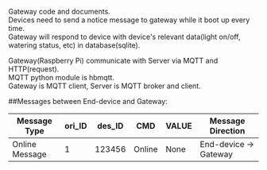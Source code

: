 Gateway code and documents.   
Devices need to send a notice message to gateway while it boot up every time.   
Gateway will respond to device with device's relevant data(light on/off, watering status, etc) in database(sqlite).  

Gateway(Raspberry Pi) communicate with Server via MQTT and HTTP(request).  
MQTT python module is hbmqtt.   
Gateway is MQTT client, Server is MQTT broker and client.     

##Messages between End-device and Gateway:   

Message Type | ori_ID | des_ID | CMD | VALUE | Message Direction   
------------ | ------------- | ------------- | ------------- | ------------- | -------------    
Online Message | 1 | 123456 | Online | None | End-device -> Gateway



